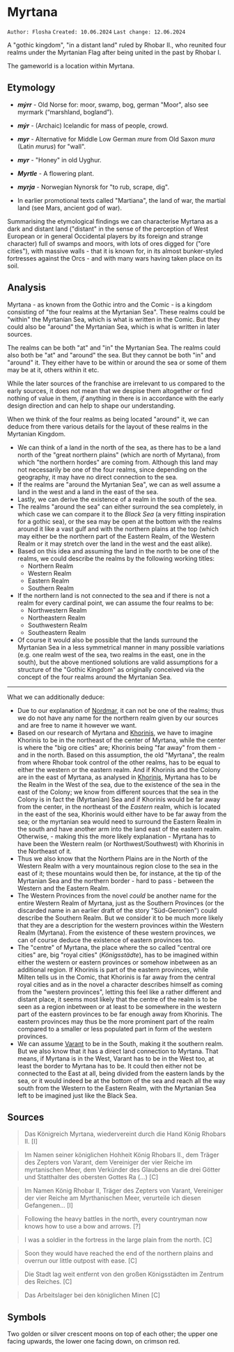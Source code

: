 # Myrtana

``Author: Flosha``
``Created: 10.06.2024``
``Last change: 12.06.2024``

A "gothic kingdom", "in a distant land" ruled by Rhobar II., who reunited four realms under the Myrtanian Flag after being united in the past by Rhobar I.

The gameworld is a location within Myrtana.

<!-- TOC_PLACEHOLDER -->

## Etymology

* ***mýrr*** - Old Norse for: moor, swamp, bog, german "Moor", also see myrmark (“marshland, bogland”).
* ***mýr*** - (Archaic) Icelandic for mass of people, crowd.
* ***myr*** - Alternative for Middle Low German *mure* from Old Saxon *mura* (Latin *murus*) for "wall".
* ***myr*** - "Honey" in old Uyghur.
* ***Myrtle*** - A flowering plant.
* ***myrja*** - Norwegian Nynorsk for "to rub, scrape, dig".

* In earlier promotional texts called "Martiana", the land of war, the martial land (see Mars, ancient god of war).

Summarising the etymological findings we can characterise Myrtana as a dark and distant land ("distant" in the sense of the perception of West European or in general Occidental players by its foreign and strange character) full of swamps and moors, with lots of ores digged for ("ore cities"), with massive walls - that it is known for, in its almost bunker-styled fortresses against the Orcs - and with many wars having taken place on its soil. 


## Analysis

Myrtana - as known from the Gothic intro and the Comic - is a kingdom consisting of "the four realms at the Myrtanian Sea". These realms could be "within" the Myrtanian Sea, which is what is written in the Comic. But they could also be "around" the Myrtanian Sea, which is what is written in later sources. 

The realms can be both "at" and "in" the Myrtanian Sea. The realms could also both be "at" and "around" the sea. But they cannot be both "in" and "around" it. They either have to be within or around the sea or some of them may be at it, others within it etc. 

While the later sources of the franchise are irrelevant to us compared to the early sources, it does not mean that we despise them altogether or find nothing of value in them, *if* anything in there is in accordance with the early design direction and can help to shape our understanding. 

When we think of the four realms as being located "around" it, we can deduce from there various details for the layout of these realms in the Myrtanian Kingdom. 

* We can think of a land in the north of the sea, as there has to be a land north of the "great northern plains" (which are north of Myrtana), from which "the northern hordes" are coming from. Although this land may not necessarily be one of the four realms, since depending on the geography, it may have no direct connection to the sea.
* If the realms are "around the Myrtanian Sea", we can as well assume a land in the west and a land in the east of the sea. 
* Lastly, we can derive the existence of a realm in the south of the sea.
* The realms "around the sea" can either surround the sea completely, in which case we can compare it to the *Black Sea* (a very fitting inspiration for a gothic sea), or the sea may be open at the bottom with the realms around it like a vast gulf and with the northern plains at the top (which may either be the northern part of the Eastern Realm, of the Western Realm or it may stretch over the land in the west and the east alike).
* Based on this idea and assuming the land in the north to be one of the realms, we could describe the realms by the following working titles:
  * Northern Realm
  * Western Realm
  * Eastern Realm
  * Southern Realm
* If the northern land is not connected to the sea and if there is not a realm for every cardinal point, we can assume the four realms to be:
  * Northwestern Realm
  * Northeastern Realm
  * Southwestern Realm
  * Southeastern Realm
* Of course it would also be possible that the lands surround the Myrtanian Sea in a less symmetrical manner in many possible variations (e.g. one realm west of the sea, two realms in the east, one in the south), but the above mentioned solutions are valid assumptions for a structure of the "Gothic Kingdom" as originally conceived via the concept of the four realms around the Myrtanian Sea.

--- 

What we can additionally deduce:
* Due to our explanation of [Nordmar](/lore/nordmar), it can not be one of the realms; thus we do not have any name for the northern realm given by our sources and are free to name it however we want.
* Based on our research of Myrtana and [Khorinis](/lore/khorinis), we have to imagine Khorinis to be in the northeast of the center of Myrtana, while the center is where the "big ore cities" are; Khorinis being "far away" from them - and in the north. Based on this assumption, the old "Myrtana", the realm from where Rhobar took control of the other realms, has to be equal to either the western or the eastern realm. And if Khorinis and the Colony are in the east of Myrtana, as analysed in [Khorinis](/lore/khorinis), Myrtana has to be the Realm in the West of the sea, due to the existence of the sea in the east of the Colony; we know from different sources that the sea in the Colony is in fact the (Myrtanian) Sea and if Khorinis would be far away from the center, in the northeast of the *Eastern* realm, which is located in the east of the sea, Khorinis would either have to be far away from the sea; or the myrtanian sea would need to surround the Eastern Realm in the south and have another arm into the land east of the eastern realm. Otherwise, - making this the more likely explanation - Myrtana has to have been the Western realm (or Northwest/Southwest) with Khorinis in the Northeast of it.
* Thus we also know that the Northern Plains are in the North of the Western Realm with a very mountainous region close to the sea in the east of it; these mountains would then be, for instance, at the tip of the Myrtanian Sea and the northern border - hard to pass - between the Western and the Eastern Realm.
* The Western Provinces from the novel *could* be another name for the entire Western Realm of Myrtana, just as the Southern Provinces (or the discarded name in an earlier draft of the story "Süd-Geronien") could describe the Southern Realm. But we consider it to be much more likely that they are a description for the western provinces within the Western Realm (Myrtana). From the existence of these western provinces, we can of course deduce the existence of eastern provinces too.
* The "centre" of Myrtana, the place where the so called "central ore cities" are, big "royal cities" (*Königsstädte*), has to be imagined within either the western or eastern provinces or somehow inbetween as an additional region. If Khorinis is part of the eastern provinces, while Milten tells us in the Comic, that Khorinis is far away from the central royal cities and as in the novel a character describes himself as coming from the "western provinces", letting this feel like a rather different and distant place, it seems most likely that the centre of the realm is to be seen as a region inbetween or at least to be somewhere in the western part of the eastern provinces to be far enough away from Khorinis. The eastern provinces may thus be the more prominent part of the realm compared to a smaller or less populated part in form of the western provinces.
* We can assume [Varant](/varant) to be in the South, making it the southern realm. But we also know that it has a direct land connection to Myrtana. That means, if Myrtana is in the West, Varant has to be in the West too, at least the border to Myrtana has to be. It could then either not be connected to the East at all, being divided from the eastern lands by the sea, or it would indeed be at the bottom of the sea and reach all the way south from the Western to the Eastern Realm, with the Myrtanian Sea left to be imagined just like the Black Sea.


## Sources

> Das Königreich Myrtana, wiedervereint durch die Hand König Rhobars II. [I]

> Im Namen seiner königlichen Hohheit König Rhobars II., dem Träger des Zepters von Varant, dem Vereiniger der vier Reiche im myrtanischen Meer, dem Verkünder des Glaubens an die drei Götter und Statthalter des obersten Gottes Ra (...) [C]

> Im Namen König Rhobar II, Träger des Zepters von Varant, Vereiniger der vier Reiche am Myrthanischen Meer, verurteile ich diesen Gefangenen… [I]

> Following the heavy battles in the north, every countryman now knows how to use a bow and arrows. [?]

> I was a soldier in the fortress in the large plain from the north. [C]

> Soon they would have reached the end of the northern plains and overrun our little outpost with ease. [C]

> Die Stadt lag weit entfernt von den großen Königsstädten im Zentrum des Reiches. [C]

> Das Arbeitslager bei den königlichen Minen [C]


## Symbols

Two golden or silver crescent moons on top of each other; the upper one facing upwards, the lower one facing down, on crimson red.

